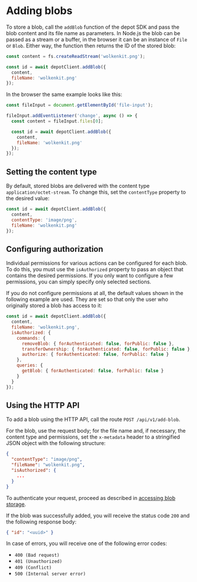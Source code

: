 # Adding blobs

To store a blob, call the `addBlob` function of the depot SDK and pass the blob content and its file name as parameters. In Node.js the blob can be passed as a stream or a buffer, in the browser it can be an instance of `File` or `Blob`. Either way, the function then returns the ID of the stored blob:

```javascript
const content = fs.createReadStream('wolkenkit.png');

const id = await depotClient.addBlob({
  content,
  fileName: 'wolkenkit.png'
});
```

In the browser the same example looks like this:

```javascript
const fileInput = document.getElementById('file-input');

fileInput.addEventListener('change', async () => {
  const content = fileInput.files[0];

  const id = await depotClient.addBlob({
    content,
    fileName: 'wolkenkit.png'
  });
});
```

## Setting the content type

By default, stored blobs are delivered with the content type `application/octet-stream`. To change this, set the `contentType` property to the desired value:

```javascript
const id = await depotClient.addBlob({
  content,
  contentType: 'image/png',
  fileName: 'wolkenkit.png'
});
```

## Configuring authorization

Individual permissions for various actions can be configured for each blob. To do this, you must use the `isAuthorized` property to pass an object that contains the desired permissions. If you only want to configure a few permissions, you can simply specify only selected sections.

If you do not configure permissions at all, the default values shown in the following example are used. They are set so that only the user who originally stored a blob has access to it:

```javascript
const id = await depotClient.addBlob({
  content,
  fileName: 'wolkenkit.png',
  isAuthorized: {
    commands: {
      removeBlob: { forAuthenticated: false, forPublic: false },
      transferOwnership: { forAuthenticated: false, forPublic: false },
      authorize: { forAuthenticated: false, forPublic: false }
    },
    queries: {
      getBlob: { forAuthenticated: false, forPublic: false }
    }
  }
});
```

## Using the HTTP API

To add a blob using the HTTP API, call the route `POST /api/v1/add-blob`.

For the blob, use the request body; for the file name and, if necessary, the content type and permissions, set the `x-metadata` header to a stringified JSON object with the following structure:

```json
{
  "contentType": "image/png",
  "fileName": "wolkenkit.png",
  "isAuthorized": {
    ...
  }
}
```

To authenticate your request, proceed as described in [accessing blob storage](../accessing-blob-storage/#using-the-http-api).

If the blob was successfully added, you will receive the status code `200` and the following response body:

```json
{ "id": "<uuid>" }
```

In case of errors, you will receive one of the following error codes:

- `400 (Bad request)`
- `401 (Unauthorized)`
- `409 (Conflict)`
- `500 (Internal server error)`
